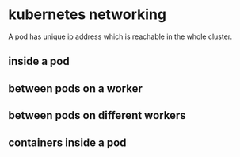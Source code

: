 # kubernetes networking

A pod has unique ip address which is reachable in the whole cluster.

## inside a pod

## between pods on a worker

## between pods on different workers

## 

## containers inside a pod